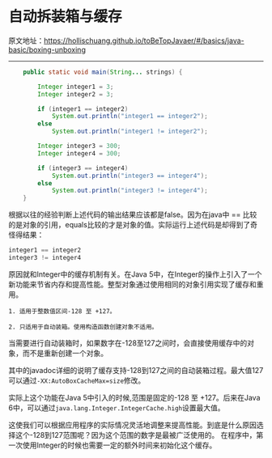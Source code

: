# 自动拆装箱与缓存

原文地址：https://hollischuang.github.io/toBeTopJavaer/#/basics/java-basic/boxing-unboxing

---

```java
    public static void main(String... strings) {

        Integer integer1 = 3;
        Integer integer2 = 3;

        if (integer1 == integer2)
            System.out.println("integer1 == integer2");
        else
            System.out.println("integer1 != integer2");

        Integer integer3 = 300;
        Integer integer4 = 300;

        if (integer3 == integer4)
            System.out.println("integer3 == integer4");
        else
            System.out.println("integer3 != integer4");
    }
```

根据以往的经验判断上述代码的输出结果应该都是false。因为在java中 == 比较的是对象的引用，equals比较的才是对象的值。实际运行上述代码是却得到了奇怪得结果：

```java
integer1 == integer2
integer3 != integer4
```

原因就和Integer中的缓存机制有关。在Java 5中，在Integer的操作上引入了一个新功能来节省内存和提高性能。整型对象通过使用相同的对象引用实现了缓存和重用。

```
1. 适用于整数值区间-128 至 +127。

2. 只适用于自动装箱。使用构造函数创建对象不适用。
```

当需要进行自动装箱时，如果数字在-128至127之间时，会直接使用缓存中的对象，而不是重新创建一个对象。

其中的javadoc详细的说明了缓存支持-128到127之间的自动装箱过程。最大值127可以通过`-XX:AutoBoxCacheMax=size`修改。

实际上这个功能在Java 5中引入的时候,范围是固定的-128 至 +127。后来在Java 6中，可以通过`java.lang.Integer.IntegerCache.high`设置最大值。

这使我们可以根据应用程序的实际情况灵活地调整来提高性能。到底是什么原因选择这个-128到127范围呢？因为这个范围的数字是最被广泛使用的。 在程序中，第一次使用Integer的时候也需要一定的额外时间来初始化这个缓存。
